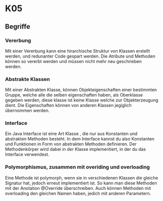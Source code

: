 # K05

## Begriffe

### Vererbung

Mit einer Vererbung kann eine hirarchische Struktur von Klassen erstellt werden, und redunanter Code gespart werden.
Die Atribute und Methoden können so vererbt werden und müssen nicht mehr neu geschrieben werden.

### Abstrakte Klassen

Mit einer Abstrakten Klasse, können Objekteigenschaften einer bestimmten Gruppe, welche alle die selben eigenschaften haben, als Oberklasse gegeben werden, diese klasse ist keine Klasse welche zur Objekterzeugung dient. Die Eigenschaften können von anderen Klassen jegiglich übernommen werden.

### Interface

Ein Java Interface ist eine Art Klasse , die nur aus Konstanten und abstrakten Methoden besteht. In dem Interface kannst du also Konstanten und Funktionen in Form von abstrakten Methoden definieren. Der Methodenkörper wird dabei in der Klasse implementiert, in der du das Interface verwendest.

### Polymorphismus, zusammen mit overiding und overloading

Eine Methode ist polymorph, wenn sie in verschiedenen Klassen die gleiche Signatur hat, jedoch erneut implementiert ist.
So kann man diese Methoden mit der Anotation @Override überschreiben.
Auch können Methoden mit overloading den gleichen Namen haben, jedich mit anderen Parametern.
